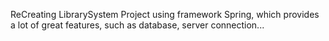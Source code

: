 ReCreating LibrarySystem Project using framework Spring, which provides a lot of great features, such as database, server connection...
